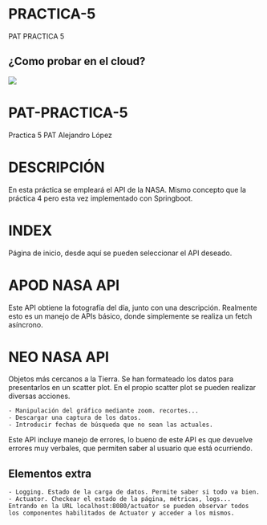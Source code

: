 # PRACTICA-5
PAT PRACTICA 5

## ¿Como probar en el cloud?

[![](https://gitpod.io/button/open-in-gitpod.svg)](https://gitpod.io/#https://github.com/ailwix79/PRACTICA-5)

# PAT-PRACTICA-5
Practica 5 PAT Alejandro López

# DESCRIPCIÓN
En esta práctica se empleará el API de la NASA. Mismo concepto que la práctica 4 pero esta vez implementado con Springboot.

# INDEX
Página de inicio, desde aquí se pueden seleccionar el API deseado.

# APOD NASA API
Este API obtiene la fotografía del día, junto con una descripción. Realmente esto es un manejo de APIs básico, donde simplemente se
realiza un fetch asíncrono.

# NEO NASA API
Objetos más cercanos a la Tierra. Se han formateado los datos para presentarlos en un scatter plot. En el propio scatter plot se pueden
realizar diversas acciones.

    - Manipulación del gráfico mediante zoom. recortes...
    - Descargar una captura de los datos.
    - Introducir fechas de búsqueda que no sean las actuales.

Este API incluye manejo de errores, lo bueno de este API es que devuelve errores muy verbales, que permiten saber al usuario que está ocurriendo.

## Elementos extra
    - Logging. Estado de la carga de datos. Permite saber si todo va bien.
    - Actuator. Checkear el estado de la página, métricas, logs... Entrando en la URL localhost:8080/actuator se pueden observar todos los componentes habilitados de Actuator y acceder a los mismos.
